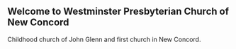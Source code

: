 ## Welcome to Westminster Presbyterian Church of New Concord

Childhood church of John Glenn and first church in New Concord.
